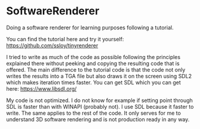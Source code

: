 # SoftwareRenderer
Doing a software renderer for learning purposes following a tutorial.

You can find the tutorial here and try it yourself:
https://github.com/ssloy/tinyrenderer

I tried to write as much of the code as possible following the principles explained there without peeking and copying the resulting code that is offered. The main difference to the tutorial code is that the code not only writes the results into a TGA file but also draws it on the screen using SDL2 which makes iteration times faster. You can get SDL which you can get here:
https://www.libsdl.org/

My code is not optimized. I do not know for example if setting point through SDL is faster than with WINAPI (probably not). I use SDL because it faster to write. The same applies to the rest of the code. It only serves for me to understand 3D software rendering and is not production ready in any way.

